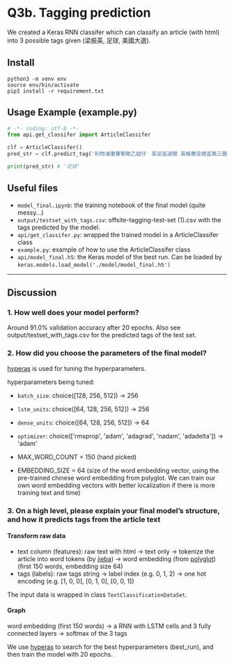 # Q3b. Tagging prediction

We created a Keras RNN classifer which can classify an article (with html) into 3 possible tags given (梁振英, 足球, 美國大選).

## Install
````
python3 -m venv env
source env/bin/activate
pip3 install -r requirement.txt
````

## Usage Example (example.py)
````python
# -*- coding: utf-8 -*-
from api.get_classifer import ArticleClassifer

clf = ArticleClassifer()
pred_str = clf.predict_tag('利物浦重賽擊敗乙組仔　英足盃過關 英格蘭足總盃第三圈今晨重賽，貴為英超勁旅的利物浦上場被乙組仔埃克斯特尷尬逼和，多獲一次機會的紅軍不敢再有差池。先有近期回勇的「威爾斯沙維」祖阿倫10分鐘開紀錄，加上兩個小將舒爾奧祖，及祖奧迪西拿下半場各入一球，以3比0擊敗對手，總算在主場挽 <p style=""text-align: justify;"">英格蘭足總盃第三圈今晨重賽，貴為英超勁旅的利物浦上場被乙組仔埃克斯特尷尬逼和，多獲一次機會的紅軍不敢再有差池。先有近期回勇的「威爾斯沙維」祖阿倫10分鐘開紀錄，加上兩個小將舒爾奧祖，及祖奧迪西拿下半場各入一球，以3比0擊敗對手，總算在主場挽回面子，下一圈對手為韋斯咸。</p> <p style=""text-align: justify;"">另一場英超球隊對壘，今季異軍突起的李斯特城戰至第三圈就宣告畢業。熱刺憑韓國前鋒孫興<U+615C>上半場遠射破網先開紀錄，換邊後此子助攻予中場查迪尼建功，令球隊以兩球輕取李斯特城，第四圈將面對英甲的高車士打。</p>')

print(pred_str) # '足球'
````

## Useful files
* `model_final.ipynb`: the training notebook of the final model (quite messy...)
* `output/testset_with_tags.csv`: offsite-tagging-test-set (1).csv with the tags predicted by the model.
* `api/get_classifer.py`: wrapped the trained model in a ArticleClassifer class
* `example.py`: example of how to use the ArticleClassifer class
* `api/model_final.h5`: the Keras model of the best run. Can be loaded by `keras.models.load_model('./model/model_final.h5')`

---

## Discussion

### 1. How well does your model perform?
Around 91.0% validation accuracy after 20 epochs. Also see output/testset_with_tags.csv for the predicted tags of the test set.

### 2. How did you choose the parameters of the final model?
[hyperas](https://github.com/maxpumperla/hyperas) is used for tuning the hyperparameters.

hyperparameters being tuned:

* `batch_size`: choice([128, 256, 512]) -> 256
* `lstm_units`: choice([64, 128, 256, 512]) -> 256
* `dense_units`: choice([64, 128, 256, 512]) -> 64
* `optimizer`: choice(['rmsprop', 'adam', 'adagrad', 'nadam', 'adadelta']) -> 'adam'

* MAX_WORD_COUNT = 150 (hand picked)
* EMBEDDING_SIZE = 64 (size of the word embedding vector, using the pre-trained chinese word embedding from polyglot. We can train our own word embedding vectors with better localization if there is more training text and time)

### 3. On a high level, please explain your final model’s structure, and how it predicts tags from the article text
#### Transform raw data
* text column (features): raw text with html -> text only -> tokenize the article into word tokens (by [jieba](https://github.com/fxsjy/jieba)) -> word embedding (from [polyglot](https://github.com/aboSamoor/polyglot)) (first 150 words, embedding size 64)
* tags (labels): raw tags string -> label index (e.g. 0, 1, 2) -> one hot encoding (e.g. [1, 0, 0], [0, 1, 0], [0, 0, 1])

The input data is wrapped in class `TextClassificationDataSet`.

#### Graph
word embedding (first 150 words) -> a RNN with LSTM cells and 3 fully connected layers -> softmax of the 3 tags

We use [hyperas](https://github.com/maxpumperla/hyperas) to search for the best hyperparameters (best_run), and then train the model with 20 epochs.